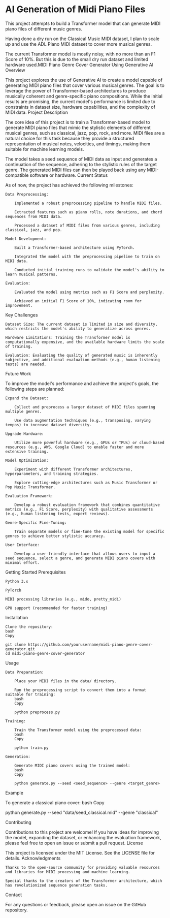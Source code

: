 # AI Generation of Midi Piano Files

This project attempts to build a Transformer model that can generate MIDI piano files of different music genres.

Having done a dry run on the Classical Music MIDI dataset, I plan to scale up and use the ADL Piano MIDI dataset to cover more musical genres.

The current Transformer model is mostly noisy, with no more than an F1 Score of 10%. But this is due to the small dry run dataset and limited hardware used.MIDI Piano Genre Cover Generator Using Generative AI
Overview

This project explores the use of Generative AI to create a model capable of generating MIDI piano files that cover various musical genres. The goal is to leverage the power of Transformer-based architectures to produce musically coherent and genre-specific piano compositions. While the initial results are promising, the current model's performance is limited due to constraints in dataset size, hardware capabilities, and the complexity of MIDI data.
Project Description

The core idea of this project is to train a Transformer-based model to generate MIDI piano files that mimic the stylistic elements of different musical genres, such as classical, jazz, pop, rock, and more. MIDI files are a natural choice for this task because they provide a structured representation of musical notes, velocities, and timings, making them suitable for machine learning models.

The model takes a seed sequence of MIDI data as input and generates a continuation of the sequence, adhering to the stylistic rules of the target genre. The generated MIDI files can then be played back using any MIDI-compatible software or hardware.
Current Status

As of now, the project has achieved the following milestones:

    Data Preprocessing:

        Implemented a robust preprocessing pipeline to handle MIDI files.

        Extracted features such as piano rolls, note durations, and chord sequences from MIDI data.

        Processed a dataset of MIDI files from various genres, including classical, jazz, and pop.

    Model Development:

        Built a Transformer-based architecture using PyTorch.

        Integrated the model with the preprocessing pipeline to train on MIDI data.

        Conducted initial training runs to validate the model's ability to learn musical patterns.

    Evaluation:

        Evaluated the model using metrics such as F1 Score and perplexity.

        Achieved an initial F1 Score of 10%, indicating room for improvement.

Key Challenges

    Dataset Size: The current dataset is limited in size and diversity, which restricts the model's ability to generalize across genres.

    Hardware Limitations: Training the Transformer model is computationally expensive, and the available hardware limits the scale of training.

    Evaluation: Evaluating the quality of generated music is inherently subjective, and additional evaluation methods (e.g., human listening tests) are needed.

Future Work

To improve the model's performance and achieve the project's goals, the following steps are planned:

    Expand the Dataset:

        Collect and preprocess a larger dataset of MIDI files spanning multiple genres.

        Use data augmentation techniques (e.g., transposing, varying tempos) to increase dataset diversity.

    Upgrade Hardware:

        Utilize more powerful hardware (e.g., GPUs or TPUs) or cloud-based resources (e.g., AWS, Google Cloud) to enable faster and more extensive training.

    Model Optimization:

        Experiment with different Transformer architectures, hyperparameters, and training strategies.

        Explore cutting-edge architectures such as Music Transformer or Pop Music Transformer.

    Evaluation Framework:

        Develop a robust evaluation framework that combines quantitative metrics (e.g., F1 Score, perplexity) with qualitative assessments (e.g., human listening tests, expert reviews).

    Genre-Specific Fine-Tuning:

        Train separate models or fine-tune the existing model for specific genres to achieve better stylistic accuracy.

    User Interface:

        Develop a user-friendly interface that allows users to input a seed sequence, select a genre, and generate MIDI piano covers with minimal effort.

Getting Started
Prerequisites

    Python 3.x

    PyTorch

    MIDI processing libraries (e.g., mido, pretty_midi)

    GPU support (recommended for faster training)

Installation

    Clone the repository:
    bash
    Copy

    git clone https://github.com/yourusername/midi-piano-genre-cover-generator.git
    cd midi-piano-genre-cover-generator

Usage

    Data Preparation:

        Place your MIDI files in the data/ directory.

        Run the preprocessing script to convert them into a format suitable for training:
        bash
        Copy

        python preprocess.py

    Training:

        Train the Transformer model using the preprocessed data:
        bash
        Copy

        python train.py

    Generation:

        Generate MIDI piano covers using the trained model:
        bash
        Copy

        python generate.py --seed <seed_sequence> --genre <target_genre>

Example

To generate a classical piano cover:
bash
Copy

python generate.py --seed "data/seed_classical.mid" --genre "classical"

Contributing

Contributions to this project are welcome! If you have ideas for improving the model, expanding the dataset, or enhancing the evaluation framework, please feel free to open an issue or submit a pull request.
License

This project is licensed under the MIT License. See the LICENSE file for details.
Acknowledgments

    Thanks to the open-source community for providing valuable resources and libraries for MIDI processing and machine learning.

    Special thanks to the creators of the Transformer architecture, which has revolutionized sequence generation tasks.

Contact

For any questions or feedback, please open an issue on the GitHub repository.
